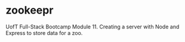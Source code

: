 # zookeepr
UofT Full-Stack Bootcamp Module 11. Creating a server with Node and Express to store data for a zoo.
